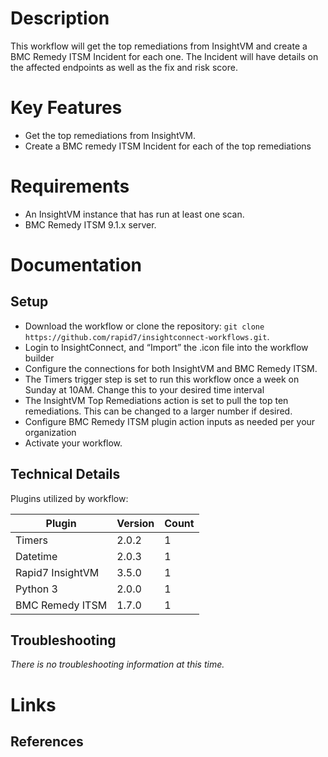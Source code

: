 # Description

This workflow will get the top remediations from InsightVM and create a BMC Remedy ITSM Incident for each one. The Incident will have details on the affected endpoints as well as the fix and risk score.

# Key Features

* Get the top remediations from InsightVM.
* Create a BMC remedy ITSM Incident for each of the top remediations

# Requirements

* An InsightVM instance that has run at least one scan. 
* BMC Remedy ITSM 9.1.x server.

# Documentation

## Setup

* Download the workflow or clone the repository: `git clone https://github.com/rapid7/insightconnect-workflows.git`.
* Login to InsightConnect, and “Import” the .icon file into the workflow builder
* Configure the connections for both InsightVM and BMC Remedy ITSM.
* The Timers trigger step is set to run this workflow once a week on Sunday at 10AM. Change this to your desired time interval
* The InsightVM Top Remediations action is set to pull the top ten remediations. This can be changed to a larger number if desired.
* Configure BMC Remedy ITSM plugin action inputs as needed per your organization
* Activate your workflow.

## Technical Details

Plugins utilized by workflow:

|Plugin|Version|Count|
|----|----|--------|
|Timers|2.0.2|1|
|Datetime|2.0.3|1|
|Rapid7 InsightVM|3.5.0|1|
|Python 3|2.0.0|1|
|BMC Remedy ITSM|1.7.0|1|

## Troubleshooting

_There is no troubleshooting information at this time._

# Links

## References
